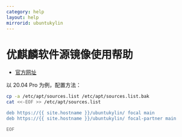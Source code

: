 ```yaml
---
category: help
layout: help
mirrorid: ubuntukylin
---
```


# 优麒麟软件源镜像使用帮助

- [官方网址](https://www.ubuntukylin.com/)

以 20.04 Pro 为例，配置方法：

```bash
cp -a /etc/apt/sources.list /etc/apt/sources.list.bak
cat <<-EOF >> /etc/apt/sources.list

deb https://{{ site.hostname }}/ubuntukylin/ focal main
deb https://{{ site.hostname }}/ubuntukylin/ focal-partner main

EOF
```